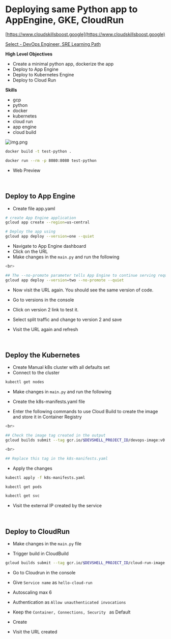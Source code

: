 # Deploying same Python app to AppEngine, GKE, CloudRun

[https://www.cloudskillsboost.google](https://www.cloudskillsboost.google)

[Select - DevOps Engineer, SRE Learning Path](https://www.cloudskillsboost.google/paths)

**High Level Objectives**
- Create a minimal python app, dockerize the app 
- Deploy to App Engine 
- Deploy to Kubernetes Engine 
- Deploy to Cloud Run



**Skills**
- gcp
- python
- docker
- kubernetes
- cloud run
- app engine
- cloud build


![img.png](.images/arch-objective.png)

```bash
docker build -t test-python .

docker run --rm -p 8080:8080 test-python
```

- Web Preview

<br>

## Deploy to App Engine

- Create file app.yaml

```bash
# create App Engine application 
gcloud app create --region=us-central

# Deploy the app using
gcloud app deploy --version=one --quiet
```

- Navigate to App Engine dashboard
- Click on the URL
- Make changes in the `main.py` and run the following

```bash
<br>

## The --no-promote parameter tells App Engine to continue serving requests with the old version
gcloud app deploy --version=two --no-promote --quiet
```

- Now visit the URL again. You should see the same version of code.
- Go to versions in the console 
- Click on version 2 link to test it.

- Select split traffic and change to version 2 and save
- Visit the URL again and refresh

<br>

## Deploy the Kubernetes

- Create Manual k8s cluster with all defaults set
- Connect to the cluster

```bash
kubectl get nodes
```

- Make changes in `main.py` and run the following

- Create the k8s-manifests.yaml file

- Enter the following commands to use Cloud Build to create the image and store it in Container Registry
```bash
<br>

## Check the image tag created in the output
gcloud builds submit --tag gcr.io/$DEVSHELL_PROJECT_ID/devops-image:v0.2 .

<br>

## Replace this tag in the k8s-manifests.yaml
```

- Apply the changes

```bash
kubectl apply -f k8s-manifests.yaml

kubectl get pods

kubectl get svc
```

- Visit the external IP created by the service

<br>

## Deploy to CloudRun

- Make changes in the `main.py` file

- Trigger build in CloudBuild

```bash
gcloud builds submit --tag gcr.io/$DEVSHELL_PROJECT_ID/cloud-run-image:v0.1 .
```

- Go to Cloudrun in the console

- Give `Service name` as `hello-cloud-run` 
- Autoscaling max 6
- Authentication as `Allow unauthenticated invocations`
- Keep the `Container, Connections, Security ` as Default
- Create
- Visit the URL created




